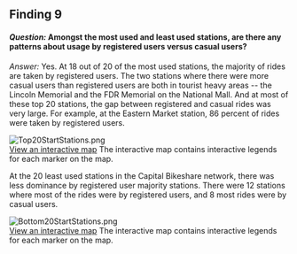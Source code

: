 ## Finding 9

#### _Question:_ Amongst the most used and least used stations, are there any patterns about usage by registered users versus casual users?

_Answer:_ Yes. At 18 out of 20 of the most used stations, the majority of rides are taken by registered users.  The two stations where there were more casual users than registered users are both in tourist heavy areas -- the Lincoln Memorial and the FDR Memorial on the National Mall. And at most of these top 20 stations, the gap between registered and casual rides was very large. For example, at the Eastern Market station, 86 percent of rides were taken by registered users. 

![Top20StartStations.png](plots/Top20StartStations.png?raw=true "Title")  
[View an interactive map](https://drive.google.com/open?id=1w4CNqXOCeBKT5a_sGXqrCuUTY-Ds0aPN&usp=sharing) The interactive map contains interactive legends for each marker on the map. 


At the 20 least used stations in the Capital Bikeshare network, there was less dominance by registered user majority stations.  There were 12 stations where most of the rides were by registered users, and 8 most rides were by casual users. 

![Bottom20StartStations.png](plots/Bottom20StartStations.png?raw=true "Title")  
[View an interactive map](https://drive.google.com/open?id=1MdwcaeOCm2MG4aD61if5cO_sMKUhVJ6R&usp=sharing) The interactive map contains interactive legends for each marker on the map. 


